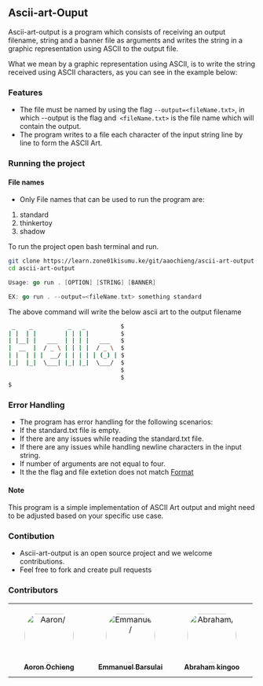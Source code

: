 
## Ascii-art-Ouput
Ascii-art-output is a program which consists of receiving an output filename, string and a banner file as arguments and writes the string in a graphic representation using ASCII to the output file.

What we mean by a graphic representation using ASCII, is to write the string received using ASCII characters, as you can see in the example below:


### Features

- The file must be named by using the flag `--output=<fileName.txt>`, in which --output is the flag and` <fileName.txt>` is the file name which will contain the output.
- The program writes to a file each character of the input string line by line to form the ASCII Art.

### Running the project

#### File names
- Only File names that can be used to run the program are:

 1. standard
 2. thinkertoy
 3. shadow
 
To run the project open bash terminal and run.

```bash
git clone https://learn.zone01kisumu.ke/git/aaochieng/ascii-art-output
cd ascii-art-output
```
<a id ="sec"></a>
```go
Usage: go run . [OPTION] [STRING] [BANNER]

EX: go run . --output=<fileName.txt> something standard
```

The above command will write the below ascii art to the output filename
```bash
 _    _          _   _          $
| |  | |        | | | |         $
| |__| |   ___  | | | |   ___   $
|  __  |  / _ \ | | | |  / _ \  $
| |  | | |  __/ | | | | | (_) | $
|_|  |_|  \___| |_| |_|  \___/  $
                                $
                                $
$
``` 
### Error Handling

- The program has error handling for the following scenarios:
- If the standard.txt file is empty.
- If there are any issues while reading the standard.txt file.
- If there are any issues while handling newline characters in the input string.
- If number of arguments are not equal to four.
- It the the flag and file extetion does not match [ Format](#sec)


#### Note

This program is a simple implementation of ASCII Art output and might need to be adjusted based on your specific use case.

### Contibution
 - Ascii-art-output is an open source project and we welcome contributions.
 - Feel free to fork and create pull requests 

### Contributors

<table>
<tr>
    <td align="center" style="word-wrap: break-word; width: 150.0; height: 150.0">
        <a href=https://learn.zone01kisumu.ke/git/aaochieng>
            <img src=https://learn.zone01kisumu.ke/git/avatars/8a1b24358854eb12998a07c269542193?size=870 width="100;"  style="border-radius:50%;align-items:center;justify-content:center;overflow:hidden;padding-top:10px" alt=Aaron/>
            <br />
            <sub style="font-size:14px"><b>Aoron Ochieng</b></sub>
        </a>
    </td>
    <td align="center" style="word-wrap: break-word; width: 150.0; height: 150.0">
        <a href=https://learn.zone01kisumu.ke/git/ebarsula>
            <img src=https://learn.zone01kisumu.ke/git/avatars/fa966ef34b0ccdfe772414745aeee49f?size=870 width="100;"  style="border-radius:50%;align-items:center;justify-content:center;overflow:hidden;padding-top:10px" alt=Emmanuel/>
            <br />
            <sub style="font-size:14px"><b>Emmanuel Barsulai</b></sub>
        </a>
    </td>
    <td align="center" style="word-wrap: break-word; width: 150.0; height: 150.0">
        <a href=https://learn.zone01kisumu.ke/git/abrakingoo>
            <img src=https://learn.zone01kisumu.ke/git/avatars/c307852c0cb9222c1ea2c71f98ff2d51?size=870 width="100;"  style="border-radius:50%;align-items:center;justify-content:center;overflow:hidden;padding-top:10px" alt=Abraham/>
            <br />
            <sub style="font-size:14px"><b>Abraham kingoo</b></sub>
        </a>
    </td>
</tr>
</table>